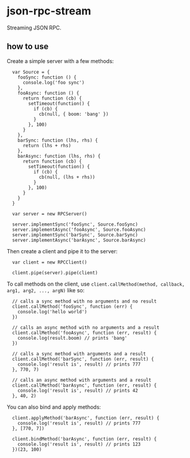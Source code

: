 json-rpc-stream
===============

Streaming JSON RPC.

how to use
----------

Create a simple server with a few methods:

```
  var Source = {
    fooSync: function () {
      console.log('foo sync')
    },
    fooAsync: function () {
      return function (cb) {
        setTimeout(function() {
          if (cb) {
            cb(null, { boom: 'bang' })
          }
        }, 100)
      }
    },
    barSync: function (lhs, rhs) {
      return (lhs + rhs)
    },
    barAsync: function (lhs, rhs) {
      return function (cb) {
        setTimeout(function() {
          if (cb) {
            cb(null, (lhs + rhs))
          }
        }, 100)
      }
    }
  }

  var server = new RPCServer()

  server.implementSync('fooSync', Source.fooSync)
  server.implementAsync('fooAsync', Source.fooAsync)
  server.implementSync('barSync', Source.barSync)
  server.implementAsync('barAsync', Source.barAsync)
```

Then create a client and pipe it to the server:

```
  var client = new RPCClient()

  client.pipe(server).pipe(client)
```

To call methods on the client, use `client.callMethod(method, callback, arg1, arg2, ..., argN)` like so:

```
  // calls a sync method with no arguments and no result
  client.callMethod('fooSync', function (err) {
    console.log('hello world')
  })

  // calls an async method with no arguments and a result
  client.callMethod('fooAsync', function (err, result) {
    console.log(result.boom) // prints 'bang'
  })

  // calls a sync method with arguments and a result
  client.callMethod('barSync', function (err, result) {
    console.log('result is', result) // prints 777
  }, 770, 7)

  // calls an async method with arguments and a result
  client.callMethod('barAsync', function (err, result) {
    console.log('result is', result) // prints 42
  }, 40, 2)
```

You can also bind and apply methods:

```
  client.applyMethod('barAsync', function (err, result) {
    console.log('result is', result) // prints 777
  }, [770, 7])

  client.bindMethod('barAsync', function (err, result) {
    console.log('result is', result) // prints 123
  })(23, 100)
```
